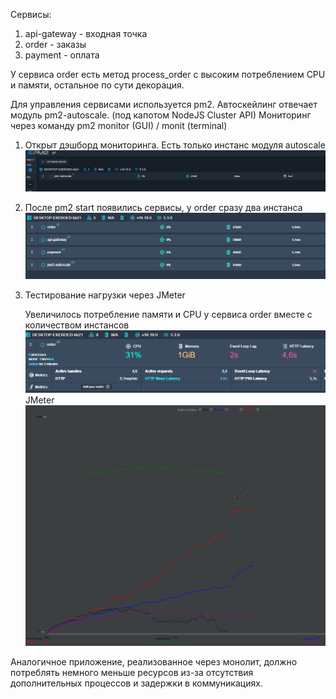 Сервисы:
1. api-gateway - входная точка
2. order - заказы
3. payment - оплата

У сервиса order есть метод process_order с высоким потреблением CPU и памяти, остальное по сути декорация.

Для управления сервисами используется pm2.
Автоскейлинг отвечает модуль pm2-autoscale. (под капотом NodeJS Cluster API)
Мониторинг через команду pm2 monitor (GUI) / monit (terminal)


1. Открыт дэшборд мониторинга. Есть только инстанс модуля autoscale
![1](/screenshots/1.png?raw=true)
2. После pm2 start появились сервисы, у order сразу два инстанса
![2](/screenshots/2.png?raw=true)
3. Тестирование нагрузки через JMeter

    Увеличилось потребление памяти и CPU у сервиса order вместе с количеством инстансов
    ![3](/screenshots/3.png?raw=true)
    JMeter
    ![4](/screenshots/4.png?raw=true)

Аналогичное приложение, реализованное через монолит, должно потреблять немного меньше ресурсов из-за отсутствия дополнительных процессов и задержки в коммуникациях.
